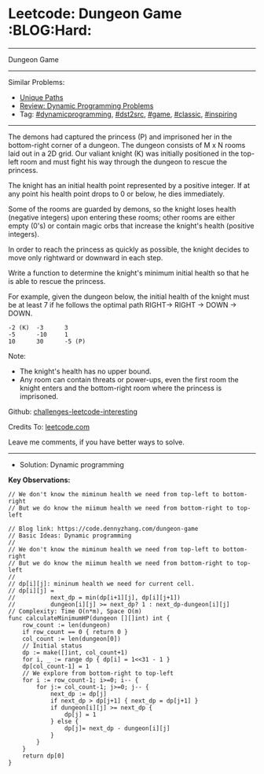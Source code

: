 # Leetcode: Dungeon Game     :BLOG:Hard:


---

Dungeon Game  

---

Similar Problems:  
-   [Unique Paths](https://code.dennyzhang.com/unique-paths)
-   [Review: Dynamic Programming Problems](https://code.dennyzhang.com/review-dynamicprogramming)
-   Tag: [#dynamicprogramming](https://code.dennyzhang.com/tag/dynamicprogramming), [#dst2src](https://code.dennyzhang.com/tag/dst2src), [#game](https://code.dennyzhang.com/tag/game), [#classic](https://code.dennyzhang.com/tag/classic), [#inspiring](https://code.dennyzhang.com/tag/inspiring)

---

The demons had captured the princess (P) and imprisoned her in the bottom-right corner of a dungeon. The dungeon consists of M x N rooms laid out in a 2D grid. Our valiant knight (K) was initially positioned in the top-left room and must fight his way through the dungeon to rescue the princess.  

The knight has an initial health point represented by a positive integer. If at any point his health point drops to 0 or below, he dies immediately.  

Some of the rooms are guarded by demons, so the knight loses health (negative integers) upon entering these rooms; other rooms are either empty (0's) or contain magic orbs that increase the knight's health (positive integers).  

In order to reach the princess as quickly as possible, the knight decides to move only rightward or downward in each step.  

Write a function to determine the knight's minimum initial health so that he is able to rescue the princess.  

For example, given the dungeon below, the initial health of the knight must be at least 7 if he follows the optimal path RIGHT-> RIGHT -> DOWN -> DOWN.  

    -2 (K)  -3      3
    -5      -10     1
    10      30      -5 (P)

Note:  

-   The knight's health has no upper bound.
-   Any room can contain threats or power-ups, even the first room the knight enters and the bottom-right room where the princess is imprisoned.

Github: [challenges-leetcode-interesting](https://github.com/DennyZhang/challenges-leetcode-interesting/tree/master/dungeon-game)  

Credits To: [leetcode.com](https://leetcode.com/problems/dungeon-game/description/)  

Leave me comments, if you have better ways to solve.  

---

-   Solution: Dynamic programming

**Key Observations:**  

    // We don't know the miminum health we need from top-left to bottom-right
    // But we do know the miimum health we need from bottom-right to top-left

    // Blog link: https://code.dennyzhang.com/dungeon-game
    // Basic Ideas: Dynamic programming
    //
    // We don't know the miminum health we need from top-left to bottom-right
    // But we do know the miimum health we need from bottom-right to top-left
    //
    // dp[i][j]: mininum health we need for current cell.
    // dp[i][j] = 
    //          next_dp = min(dp[i+1][j], dp[i][j+1])
    //          dungeon[i][j] >= next_dp? 1 : next_dp-dungeon[i][j]
    // Complexity: Time O(n*m), Space O(m)
    func calculateMinimumHP(dungeon [][]int) int {
        row_count := len(dungeon)
        if row_count == 0 { return 0 }
        col_count := len(dungeon[0])
        // Initial status
        dp := make([]int, col_count+1)
        for i, _ := range dp { dp[i] = 1<<31 - 1 }
        dp[col_count-1] = 1
        // We explore from bottom-right to top-left
        for i := row_count-1; i>=0; i-- {
            for j:= col_count-1; j>=0; j-- {
                next_dp := dp[j]
                if next_dp > dp[j+1] { next_dp = dp[j+1] }
                if dungeon[i][j] >= next_dp {
                    dp[j] = 1
                } else {
                    dp[j]= next_dp - dungeon[i][j]
                }
            }
        }
        return dp[0]
    }